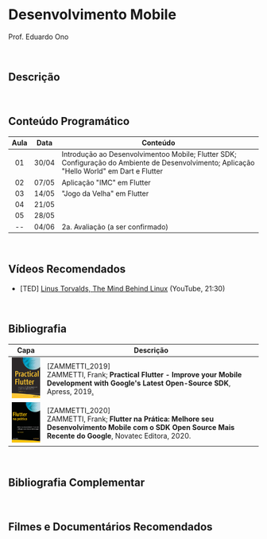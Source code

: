 # Desenvolvimento Mobile

Prof. Eduardo Ono

<br>

## Descrição

<br>

## Conteúdo Programático

 | Aula | Data | Conteúdo |
 | :-:  | ---  | ---      |
 | 01 | 30/04 | Introdução ao Desenvolvimentoo Mobile; Flutter SDK; Configuração do Ambiente de Desenvolvimento; Aplicação "Hello World" em Dart e Flutter
 | 02 | 07/05 | Aplicação "IMC" em Flutter
 | 03 | 14/05 | "Jogo da Velha" em Flutter
 | 04 | 21/05 |
 | 05 | 28/05 |
 | -- | 04/06 | 2a. Avaliação (a ser confirmado)

<br>

## Vídeos Recomendados

* [TED] [Linus Torvalds, The Mind Behind Linux](https://www.youtube.com/watch?v=o8NPllzkFhE) (YouTube, 21:30)

<br>

## Bibliografia

| Capa | Descrição |
| :-:  | --- |
| <img src="./referencias/capas/zammetti_2019.jpg" width="100px"> | [ZAMMETTI_2019] <br> ZAMMETTI, Frank; **Practical Flutter - Improve your Mobile Development with Google's Latest Open-Source SDK**, Apress, 2019[.](https://app.box.com/s/12e9ajfceiv9n29ojq81bqegrac87fp9)
| <img src="./referencias/capas/zammetti_2020.jpg" width="100px"> | [ZAMMETTI_2020] <br>ZAMMETTI, Frank; **Flutter na Prática: Melhore seu Desenvolvimento Mobile com o SDK Open Source Mais Recente do Google**, Novatec Editora, 2020.

<br>

## Bibliografia Complementar

<br>

## Filmes e Documentários Recomendados

<br>
